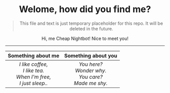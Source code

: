 <div align="center">

  # Welome, how did you find me?
  
  > This file and text is just temporary placeholder for this repo. It will be deleted in the future.
  
  Hi, me Cheap Nightbot! Nice to meet you!

  ---

<!--
  ## Something about me
  
  *I like coffee,* <br/>
  *I like tea.* <br/>
  *When I'm free,* <br/>
  *I just sleep..* <br/>
  
  ## Somethig about you
  
  *You here?* <br/>
  *Wonder why.* <br/>
  *You care?* <br/>
  *Made me shy.* <br/>
-->
  <p align="center">  
    
  |                                   Something about me                                  |                             Something about you                           |
  | :-----------------------------------------------------------------------------------: | :-----------------------------------------------------------------------: |
  | *I like coffee,* <br/>*I like tea.* <br/>*When I'm free,* <br/>*I just sleep..* <br/> | *You here?* <br/>*Wonder why.* <br/>*You care?* <br/>*Made me shy.* <br/> |
  
  </p>
</div>
